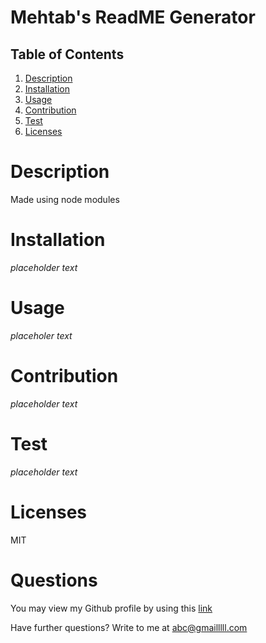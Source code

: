 
# Mehtab's ReadME Generator

## Table of Contents

1. [Description](#description)
2. [Installation](#installation)
3. [Usage](#usage)
4. [Contribution](#contribution)
5. [Test](#test)
6. [Licenses](#licenses)

# Description
Made using node modules

# Installation
*placeholder text*

# Usage
*placeholer text*

# Contribution
*placeholder text*

# Test
*placeholder text*

# Licenses
MIT

# Questions
You may view my Github profile by using this [link](https://github.com/mslocham?tab=repositories)


Have further questions?
Write to me at <abc@gmailllll.com>
